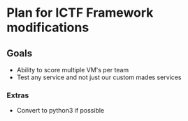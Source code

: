 # Plan for ICTF Framework modifications

## Goals
* Ability to score multiple VM's per team
* Test any service and not just our custom mades services

### Extras
* Convert to python3 if possible
